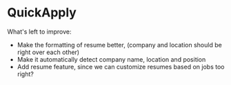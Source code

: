 # QuickApply

What's left to improve:

- Make the formatting of resume better, (company and location should be right over each other)
- Make it automatically detect company name, location and position
- Add resume feature, since we can customize resumes based on jobs too right?